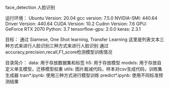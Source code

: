 face_detection 人脸识别


运行环境：
Ubuntu Version: 20.04
gcc version: 7.5.0
NVIDIA-SMI: 440.64
Driver Version: 440.64
CUDA Version: 10.2
Cudnn Version: 7.6
GPU: GeForce RTX 2070
Python: 3.7
tensorflow-gpu: 2.0.0
keras: 2.3.1

目标：
通过 Siamese, One Shot learning, Transfer Learning 这里是列表文本三种方式来进行人脸识别三种方式来进行人脸识别
通过accuracy,precision,recall,F1_score检测模型训练情况

目录简介：
data: 用于存放数据集和标签 h5: 用于存放模型
models: 用于存放自定义单支模型，迁移模型权重
utils: 图片裁减代码，样本对csv生成代码，训练集生成器
train*.ipynb: 使用三种方式进行模型训练
predict*.ipynb: 使用不同标准预测结果

